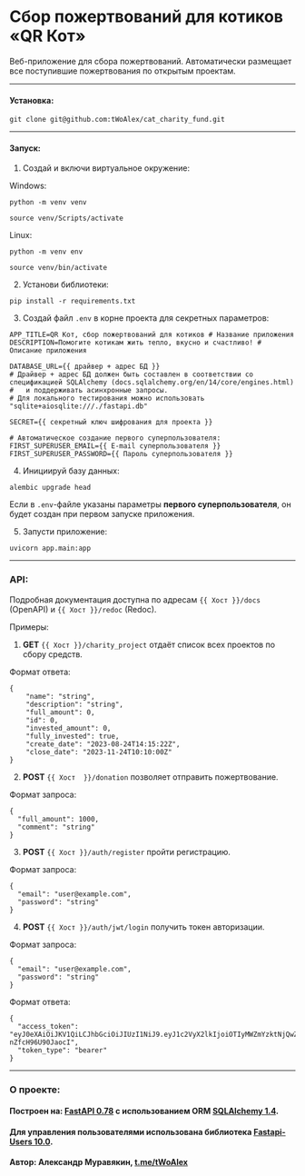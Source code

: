# Сбор пожертвований для котиков «QR Кот»

Веб-приложение для сбора пожертвований.
Автоматически размещает все поступившие пожертвования по открытым проектам.

---
#### Установка:
```
git clone git@github.com:tWoAlex/cat_charity_fund.git
```

---
#### Запуск:

1. Создай и включи виртуальное окружение:

Windows:
```
python -m venv venv
```
```
source venv/Scripts/activate
```
Linux:
```
python -m venv env
```
```
source venv/bin/activate
```

2. Установи библиотеки:
```
pip install -r requirements.txt
```

3. Создай файл `.env` в корне проекта для секретных параметров:
```
APP_TITLE=QR Кот, сбор пожертвований для котиков # Название приложения
DESCRIPTION=Помогите котикам жить тепло, вкусно и счастливо! # Описание приложения

DATABASE_URL={{ драйвер + адрес БД }}
# Драйвер + адрес БД должен быть составлен в соответствии со спецификацией SQLAlchemy (docs.sqlalchemy.org/en/14/core/engines.html)
#   и поддерживать асинхронные запросы.
# Для локального тестирования можно использовать "sqlite+aiosqlite:///./fastapi.db"

SECRET={{ секретный ключ шифрования для проекта }}

# Автоматическое создание первого суперпользователя:
FIRST_SUPERUSER_EMAIL={{ E-mail суперпользователя }}
FIRST_SUPERUSER_PASSWORD={{ Пароль суперпользователя }}
```

4. Инициируй базу данных:
```
alembic upgrade head
```
Если в `.env`-файле указаны параметры **первого суперпользователя**, он будет создан при первом запуске приложения.

5. Запусти приложение:
```
uvicorn app.main:app
```

---

### API:

Подробная документация доступна по адресам `{{ Хост }}/docs` (OpenAPI) и `{{ Хост }}/redoc` (Redoc).

Примеры:

1. **GET** `{{ Хост }}/charity_project` отдаёт список всех проектов по сбору средств.

Формат ответа:
```
{
    "name": "string",
    "description": "string",
    "full_amount": 0,
    "id": 0,
    "invested_amount": 0,
    "fully_invested": true,
    "create_date": "2023-08-24T14:15:22Z",
    "close_date": "2023-11-24T10:10:00Z"
}
```
2. **POST** `{{ Хост  }}/donation` позволяет отправить пожертвование.

Формат запроса:
```
{
  "full_amount": 1000,
  "comment": "string"
}
```
3. **POST** `{{ Хост }}/auth/register` пройти регистрацию.

Формат запроса:
```
{
  "email": "user@example.com",
  "password": "string"
}
```

4. **POST** `{{ Хост }}/auth/jwt/login` получить токен авторизации.

Формат запроса:
```
{
  "email": "user@example.com",
  "password": "string"
}
```
Формат ответа:
```
{
  "access_token": "eyJ0eXAiOiJKV1QiLCJhbGciOiJIUzI1NiJ9.eyJ1c2VyX2lkIjoiOTIyMWZmYzktNjQwZi00MzcyLTg2ZDMtY2U2NDJjYmE1NjAzIiwiYXVkIjoiZmFzdGFwaS11c2VyczphdXRoIiwiZXhwIjoxNTcxNTA0MTkzfQ.M10bjOe45I5Ncu_uXvOmVV8QxnL-nZfcH96U90JaocI",
  "token_type": "bearer"
}
```

---
### О проекте:

#### Построен на: [**FastAPI 0.78**](https://fastapi.tiangolo.com/) с использованием ORM [**SQLAlchemy 1.4**](https://docs.sqlalchemy.org/en/14/).
#### Для управления пользователями использована библиотека [**Fastapi-Users 10.0**](https://fastapi-users.github.io/fastapi-users/10.0/).
#### Автор: Александр Муравякин, **[t.me/tWoAlex](https://t.me/tWoAlex)**